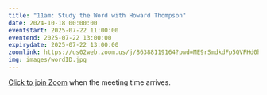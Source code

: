 ```yaml
---
title: "11am: Study the Word with Howard Thompson"
date: 2024-10-18 00:00:00
eventstart: 2025-07-22 11:00:00
eventend: 2025-07-22 13:00:00
expirydate: 2025-07-22 13:00:00
zoomlink: https://us02web.zoom.us/j/86388119164?pwd=ME9rSmdkdFp5QVFHd0hIbDZmNXhRQT09
img: images/wordID.jpg
---
```


[Click to join Zoom](https://us02web.zoom.us/j/86388119164?pwd=ME9rSmdkdFp5QVFHd0hIbDZmNXhRQT09) when the meeting time arrives.